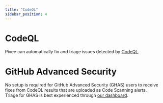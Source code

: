 ```yaml
---
title: "CodeQL"
sidebar_position: 4
---
```


# CodeQL

Pixee can automatically fix and triage issues detected by [CodeQL](https://codeql.github.com/).

# GitHub Advanced Security

No setup is required for GitHub Advanced Security (GHAS) users to receive fixes from CodeQL results that are uploaded as Code Scanning alerts. Triage for GHAS is best experienced through [our dashboard](https://app.pixee.ai).
